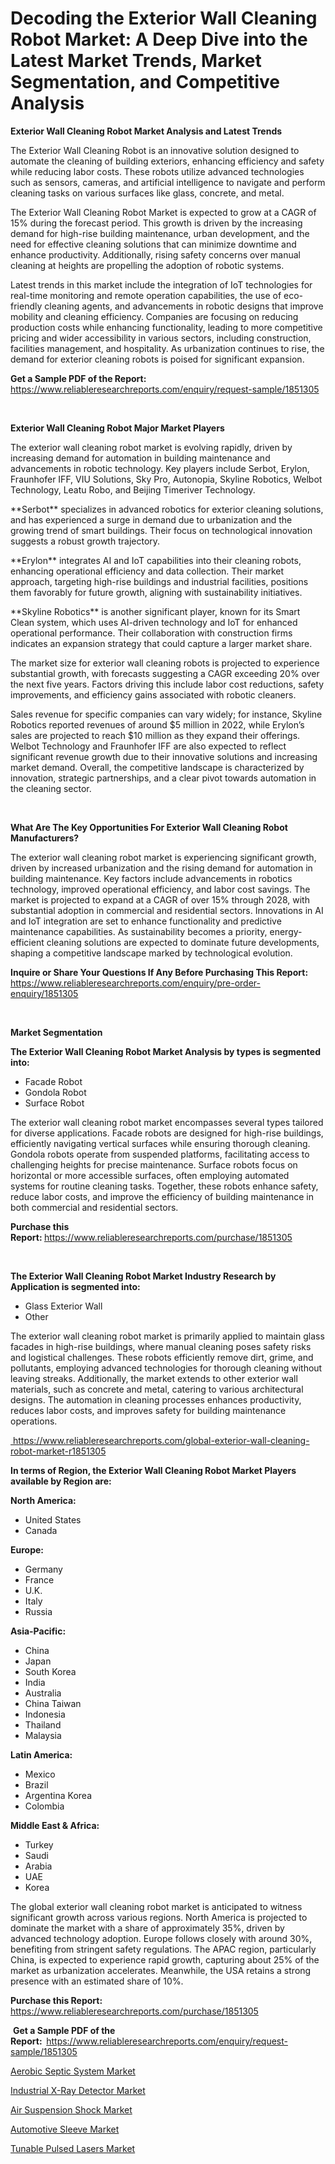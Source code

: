 <p><h1>Decoding the Exterior Wall Cleaning Robot Market: A Deep Dive into the Latest Market Trends, Market Segmentation, and Competitive Analysis</h1></p><p><strong>Exterior Wall Cleaning Robot Market Analysis and Latest Trends</strong></p>
<p><p>The Exterior Wall Cleaning Robot is an innovative solution designed to automate the cleaning of building exteriors, enhancing efficiency and safety while reducing labor costs. These robots utilize advanced technologies such as sensors, cameras, and artificial intelligence to navigate and perform cleaning tasks on various surfaces like glass, concrete, and metal.</p><p>The Exterior Wall Cleaning Robot Market is expected to grow at a CAGR of 15% during the forecast period. This growth is driven by the increasing demand for high-rise building maintenance, urban development, and the need for effective cleaning solutions that can minimize downtime and enhance productivity. Additionally, rising safety concerns over manual cleaning at heights are propelling the adoption of robotic systems.</p><p>Latest trends in this market include the integration of IoT technologies for real-time monitoring and remote operation capabilities, the use of eco-friendly cleaning agents, and advancements in robotic designs that improve mobility and cleaning efficiency. Companies are focusing on reducing production costs while enhancing functionality, leading to more competitive pricing and wider accessibility in various sectors, including construction, facilities management, and hospitality. As urbanization continues to rise, the demand for exterior cleaning robots is poised for significant expansion.</p></p>
<p><strong>Get a Sample PDF of the Report:&nbsp;</strong> <a href="https://www.reliableresearchreports.com/enquiry/request-sample/1851305?utm_campaign=28&utm_medium=2&utm_source=Github&utm_content=ia&utm_term=19102024&utm_id=exterior-wall-cleaning-robot">https://www.reliableresearchreports.com/enquiry/request-sample/1851305</a></p>
<p>&nbsp;</p>
<p><strong>Exterior Wall Cleaning Robot Major Market Players</strong></p>
<p><p>The exterior wall cleaning robot market is evolving rapidly, driven by increasing demand for automation in building maintenance and advancements in robotic technology. Key players include Serbot, Erylon, Fraunhofer IFF, VIU Solutions, Sky Pro, Autonopia, Skyline Robotics, Welbot Technology, Leatu Robo, and Beijing Timeriver Technology.</p><p>**Serbot** specializes in advanced robotics for exterior cleaning solutions, and has experienced a surge in demand due to urbanization and the growing trend of smart buildings. Their focus on technological innovation suggests a robust growth trajectory.</p><p>**Erylon** integrates AI and IoT capabilities into their cleaning robots, enhancing operational efficiency and data collection. Their market approach, targeting high-rise buildings and industrial facilities, positions them favorably for future growth, aligning with sustainability initiatives.</p><p>**Skyline Robotics** is another significant player, known for its Smart Clean system, which uses AI-driven technology and IoT for enhanced operational performance. Their collaboration with construction firms indicates an expansion strategy that could capture a larger market share.</p><p>The market size for exterior wall cleaning robots is projected to experience substantial growth, with forecasts suggesting a CAGR exceeding 20% over the next five years. Factors driving this include labor cost reductions, safety improvements, and efficiency gains associated with robotic cleaners.</p><p>Sales revenue for specific companies can vary widely; for instance, Skyline Robotics reported revenues of around $5 million in 2022, while Erylon’s sales are projected to reach $10 million as they expand their offerings. Welbot Technology and Fraunhofer IFF are also expected to reflect significant revenue growth due to their innovative solutions and increasing market demand. Overall, the competitive landscape is characterized by innovation, strategic partnerships, and a clear pivot towards automation in the cleaning sector.</p></p>
<p>&nbsp;</p>
<p><strong>What Are The Key Opportunities For Exterior Wall Cleaning Robot Manufacturers?</strong></p>
<p><p>The exterior wall cleaning robot market is experiencing significant growth, driven by increased urbanization and the rising demand for automation in building maintenance. Key factors include advancements in robotics technology, improved operational efficiency, and labor cost savings. The market is projected to expand at a CAGR of over 15% through 2028, with substantial adoption in commercial and residential sectors. Innovations in AI and IoT integration are set to enhance functionality and predictive maintenance capabilities. As sustainability becomes a priority, energy-efficient cleaning solutions are expected to dominate future developments, shaping a competitive landscape marked by technological evolution.</p></p>
<p><strong>Inquire or Share Your Questions If Any Before Purchasing This Report:</strong> <a href="https://www.reliableresearchreports.com/enquiry/pre-order-enquiry/1851305?utm_campaign=28&utm_medium=2&utm_source=Github&utm_content=ia&utm_term=19102024&utm_id=exterior-wall-cleaning-robot">https://www.reliableresearchreports.com/enquiry/pre-order-enquiry/1851305</a></p>
<p>&nbsp;</p>
<p><strong>Market Segmentation</strong></p>
<p><strong>The Exterior Wall Cleaning Robot Market Analysis by types is segmented into:</strong></p>
<p><ul><li>Facade Robot</li><li>Gondola Robot</li><li>Surface Robot</li></ul></p>
<p><p>The exterior wall cleaning robot market encompasses several types tailored for diverse applications. Facade robots are designed for high-rise buildings, efficiently navigating vertical surfaces while ensuring thorough cleaning. Gondola robots operate from suspended platforms, facilitating access to challenging heights for precise maintenance. Surface robots focus on horizontal or more accessible surfaces, often employing automated systems for routine cleaning tasks. Together, these robots enhance safety, reduce labor costs, and improve the efficiency of building maintenance in both commercial and residential sectors.</p></p>
<p><strong>Purchase this Report:&nbsp;</strong><a href="https://www.reliableresearchreports.com/purchase/1851305?utm_campaign=28&utm_medium=2&utm_source=Github&utm_content=ia&utm_term=19102024&utm_id=exterior-wall-cleaning-robot">https://www.reliableresearchreports.com/purchase/1851305</a></p>
<p>&nbsp;</p>
<p><strong>The Exterior Wall Cleaning Robot Market Industry Research by Application is segmented into:</strong></p>
<p><ul><li>Glass Exterior Wall</li><li>Other</li></ul></p>
<p><p>The exterior wall cleaning robot market is primarily applied to maintain glass facades in high-rise buildings, where manual cleaning poses safety risks and logistical challenges. These robots efficiently remove dirt, grime, and pollutants, employing advanced technologies for thorough cleaning without leaving streaks. Additionally, the market extends to other exterior wall materials, such as concrete and metal, catering to various architectural designs. The automation in cleaning processes enhances productivity, reduces labor costs, and improves safety for building maintenance operations.</p></p>
<p><a href="https://www.reliableresearchreports.com/global-exterior-wall-cleaning-robot-market-r1851305?utm_campaign=28&utm_medium=2&utm_source=Github&utm_content=ia&utm_term=19102024&utm_id=exterior-wall-cleaning-robot">&nbsp;https://www.reliableresearchreports.com/global-exterior-wall-cleaning-robot-market-r1851305</a></p>
<p><strong>In terms of Region, the Exterior Wall Cleaning Robot Market Players available by Region are:</strong></p>
<p>
    <p> <strong> North America: </strong>
        <ul>
            <li>United States</li>
            <li>Canada</li>
        </ul>
        </p> 
    <p> <strong> Europe: </strong>
        <ul>
            <li>Germany</li>
            <li>France</li>
            <li>U.K.</li>
            <li>Italy</li>
            <li>Russia</li>
        </ul>
        </p> 
    <p> <strong> Asia-Pacific: </strong>
        <ul>
            <li>China</li>
            <li>Japan</li>
            <li>South Korea</li>
            <li>India</li>
            <li>Australia</li>
            <li>China Taiwan</li>
            <li>Indonesia</li>
            <li>Thailand</li>
            <li>Malaysia</li>
        </ul>
        </p> 
    <p> <strong> Latin America: </strong>
        <ul>
            <li>Mexico</li>
            <li>Brazil</li>
            <li>Argentina Korea</li>
            <li>Colombia</li>
        </ul>
        </p> 
    <p> <strong> Middle East & Africa: </strong>
        <ul>
            <li>Turkey</li>
            <li>Saudi</li>
            <li>Arabia</li>
            <li>UAE</li>
            <li>Korea</li>
        </ul>
    </p>
    </p>
<p><p>The global exterior wall cleaning robot market is anticipated to witness significant growth across various regions. North America is projected to dominate the market with a share of approximately 35%, driven by advanced technology adoption. Europe follows closely with around 30%, benefiting from stringent safety regulations. The APAC region, particularly China, is expected to experience rapid growth, capturing about 25% of the market as urbanization accelerates. Meanwhile, the USA retains a strong presence with an estimated share of 10%.</p></p>
<p><strong>Purchase this Report: </strong><a href="https://www.reliableresearchreports.com/purchase/1851305?utm_campaign=28&utm_medium=2&utm_source=Github&utm_content=ia&utm_term=19102024&utm_id=exterior-wall-cleaning-robot">https://www.reliableresearchreports.com/purchase/1851305</a></p>
<p>&nbsp;<strong>Get a Sample PDF of the Report:&nbsp;&nbsp;</strong><a href="https://www.reliableresearchreports.com/enquiry/request-sample/1851305?utm_campaign=28&utm_medium=2&utm_source=Github&utm_content=ia&utm_term=19102024&utm_id=exterior-wall-cleaning-robot">https://www.reliableresearchreports.com/enquiry/request-sample/1851305</a></p>
<p><strong></strong></p>
<p><p><a href="https://issuu.com/reportprime-2/docs/aerobic-septic-system-market-size-2_2fcccd0eec034b?utm_campaign=28&utm_medium=2&utm_source=Github&utm_content=ia&utm_term=19102024&utm_id=exterior-wall-cleaning-robot">Aerobic Septic System Market</a></p><p><a href="https://github.com/florjvdva/Market-Research-Report-List-1/blob/main/industrial-x-ray-detector-market.md?utm_campaign=28&utm_medium=2&utm_source=Github&utm_content=ia&utm_term=19102024&utm_id=exterior-wall-cleaning-robot">Industrial X-Ray Detector Market</a></p><p><a href="https://issuu.com/reportprime-2/docs/air-suspension-shock-market-size-20_f2e741a2711c61?utm_campaign=28&utm_medium=2&utm_source=Github&utm_content=ia&utm_term=19102024&utm_id=exterior-wall-cleaning-robot">Air Suspension Shock Market</a></p><p><a href="https://www.linkedin.com/pulse/charting-future-comprehensive-analysis-global-automotive-sleeve-6agje?utm_campaign=28&utm_medium=2&utm_source=Github&utm_content=ia&utm_term=19102024&utm_id=exterior-wall-cleaning-robot">Automotive Sleeve Market</a></p><p><a href="https://github.com/LoretaDushku585/Market-Research-Report-List-1/blob/main/tunable-pulsed-lasers-market.md?utm_campaign=28&utm_medium=2&utm_source=Github&utm_content=ia&utm_term=19102024&utm_id=exterior-wall-cleaning-robot">Tunable Pulsed Lasers Market</a></p></p>